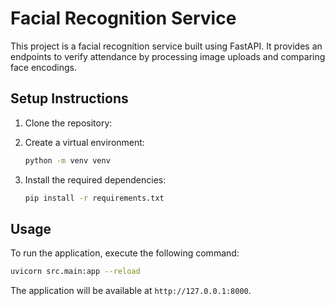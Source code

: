 # Facial Recognition Service

This project is a facial recognition service built using FastAPI. It provides an endpoints to verify attendance by processing image uploads and comparing face encodings.

## Setup Instructions

1. Clone the repository:

2. Create a virtual environment:

   ```bash
   python -m venv venv
   ```

3. Install the required dependencies:

   ```bash
   pip install -r requirements.txt
   ```

## Usage

To run the application, execute the following command:

```bash
uvicorn src.main:app --reload
```

The application will be available at `http://127.0.0.1:8000`.
